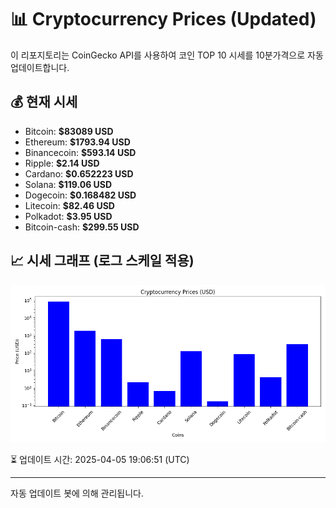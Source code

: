 
# 📊 Cryptocurrency Prices (Updated)

이 리포지토리는 CoinGecko API를 사용하여 코인 TOP 10 시세를 10분가격으로 자동 업데이트합니다.

## 💰 현재 시세
- Bitcoin: **$83089 USD**
- Ethereum: **$1793.94 USD**
- Binancecoin: **$593.14 USD**
- Ripple: **$2.14 USD**
- Cardano: **$0.652223 USD**
- Solana: **$119.06 USD**
- Dogecoin: **$0.168482 USD**
- Litecoin: **$82.46 USD**
- Polkadot: **$3.95 USD**
- Bitcoin-cash: **$299.55 USD**

## 📈 시세 그래프 (로그 스케일 적용)
![Crypto Prices](crypto_prices.png)

⏳ 업데이트 시간: 2025-04-05 19:06:51 (UTC)

---
자동 업데이트 봇에 의해 관리됩니다.
